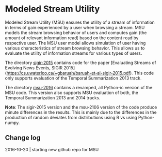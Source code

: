 # Modeled Stream Utility

Modeled Stream Utility (MSU) easures the utility of a stream of information in terms of gain experienced by a user when browsing a stream.
MSU models the stream browsing behavior of users and computes gain (the amount of relevant information read) based on the content read by respective user. 
The MSU user model allows simulation of user having various characteristics of stream browsing behavior. This allows us to evaluate the utility  of information streams for various types of users.

The directory [sigir-2015](#sigir-2015) contains code for the paper [Evaluating Streams of Evolving News Events, SIGIR 2015] (https://cs.uwaterloo.ca/~gbaruah/baruah-et-al-sigir-2015.pdf). This code only supports evaluation of the Temporal Summarization 2013 track.

The directory [msu-2016](#msu-2016) contains a revamped, all Python-ic version of the MSU code. This version also supports MSU evaluation of both, the Temporal Summarization 2013 and 2014 tracks. 

**Note**: The sigir-2015 version and the msu-2106 version of the code produce minute differences in the results. This is mainly due to the differences in the production of random deviates from distributions using R vs using Python-numpy.

## Change log
2016-10-20  |  starting new github repo for MSU  